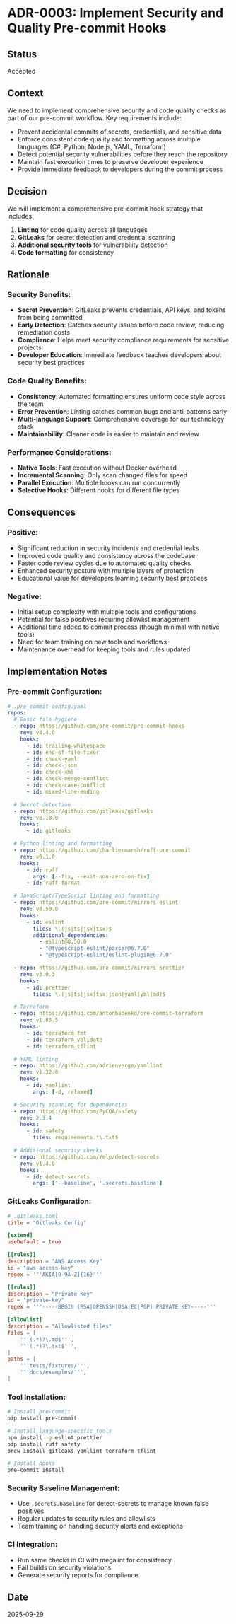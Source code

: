 # ADR-0003: Implement Security and Quality Pre-commit Hooks

## Status

Accepted

## Context

We need to implement comprehensive security and code quality checks as part of our pre-commit workflow. Key requirements include:

- Prevent accidental commits of secrets, credentials, and sensitive data
- Enforce consistent code quality and formatting across multiple languages (C#, Python, Node.js, YAML, Terraform)
- Detect potential security vulnerabilities before they reach the repository
- Maintain fast execution times to preserve developer experience
- Provide immediate feedback to developers during the commit process

## Decision

We will implement a comprehensive pre-commit hook strategy that includes:
1. **Linting** for code quality across all languages
2. **GitLeaks** for secret detection and credential scanning
3. **Additional security tools** for vulnerability detection
4. **Code formatting** for consistency

## Rationale

### Security Benefits:
- **Secret Prevention**: GitLeaks prevents credentials, API keys, and tokens from being committed
- **Early Detection**: Catches security issues before code review, reducing remediation costs
- **Compliance**: Helps meet security compliance requirements for sensitive projects
- **Developer Education**: Immediate feedback teaches developers about security best practices

### Code Quality Benefits:
- **Consistency**: Automated formatting ensures uniform code style across the team
- **Error Prevention**: Linting catches common bugs and anti-patterns early
- **Multi-language Support**: Comprehensive coverage for our technology stack
- **Maintainability**: Cleaner code is easier to maintain and review

### Performance Considerations:
- **Native Tools**: Fast execution without Docker overhead
- **Incremental Scanning**: Only scan changed files for speed
- **Parallel Execution**: Multiple hooks can run concurrently
- **Selective Hooks**: Different hooks for different file types

## Consequences

### Positive:
- Significant reduction in security incidents and credential leaks
- Improved code quality and consistency across the codebase
- Faster code review cycles due to automated quality checks
- Enhanced security posture with multiple layers of protection
- Educational value for developers learning security best practices

### Negative:
- Initial setup complexity with multiple tools and configurations
- Potential for false positives requiring allowlist management
- Additional time added to commit process (though minimal with native tools)
- Need for team training on new tools and workflows
- Maintenance overhead for keeping tools and rules updated

## Implementation Notes

### Pre-commit Configuration:
```yaml
# .pre-commit-config.yaml
repos:
  # Basic file hygiene
  - repo: https://github.com/pre-commit/pre-commit-hooks
    rev: v4.4.0
    hooks:
      - id: trailing-whitespace
      - id: end-of-file-fixer
      - id: check-yaml
      - id: check-json
      - id: check-xml
      - id: check-merge-conflict
      - id: check-case-conflict
      - id: mixed-line-ending

  # Secret detection
  - repo: https://github.com/gitleaks/gitleaks
    rev: v8.18.0
    hooks:
      - id: gitleaks

  # Python linting and formatting
  - repo: https://github.com/charliermarsh/ruff-pre-commit
    rev: v0.1.0
    hooks:
      - id: ruff
        args: [--fix, --exit-non-zero-on-fix]
      - id: ruff-format

  # JavaScript/TypeScript linting and formatting
  - repo: https://github.com/pre-commit/mirrors-eslint
    rev: v8.50.0
    hooks:
      - id: eslint
        files: \.(js|ts|jsx|tsx)$
        additional_dependencies:
          - eslint@8.50.0
          - "@typescript-eslint/parser@6.7.0"
          - "@typescript-eslint/eslint-plugin@6.7.0"

  - repo: https://github.com/pre-commit/mirrors-prettier
    rev: v3.0.3
    hooks:
      - id: prettier
        files: \.(js|ts|jsx|tsx|json|yaml|yml|md)$

  # Terraform
  - repo: https://github.com/antonbabenko/pre-commit-terraform
    rev: v1.83.5
    hooks:
      - id: terraform_fmt
      - id: terraform_validate
      - id: terraform_tflint

  # YAML linting
  - repo: https://github.com/adrienverge/yamllint
    rev: v1.32.0
    hooks:
      - id: yamllint
        args: [-d, relaxed]

  # Security scanning for dependencies
  - repo: https://github.com/PyCQA/safety
    rev: 2.3.4
    hooks:
      - id: safety
        files: requirements.*\.txt$

  # Additional security checks
  - repo: https://github.com/Yelp/detect-secrets
    rev: v1.4.0
    hooks:
      - id: detect-secrets
        args: ['--baseline', '.secrets.baseline']
```

### GitLeaks Configuration:
```toml
# .gitleaks.toml
title = "Gitleaks Config"

[extend]
useDefault = true

[[rules]]
description = "AWS Access Key"
id = "aws-access-key"
regex = '''AKIA[0-9A-Z]{16}'''

[[rules]]
description = "Private Key"
id = "private-key"
regex = '''-----BEGIN (RSA|OPENSSH|DSA|EC|PGP) PRIVATE KEY-----'''

[allowlist]
description = "Allowlisted files"
files = [
    '''(.*)?\.md$''',
    '''(.*)?\.txt$''',
]
paths = [
    '''tests/fixtures/''',
    '''docs/examples/''',
]
```

### Tool Installation:
```bash
# Install pre-commit
pip install pre-commit

# Install language-specific tools
npm install -g eslint prettier
pip install ruff safety
brew install gitleaks yamllint terraform tflint

# Install hooks
pre-commit install
```

### Security Baseline Management:
- Use `.secrets.baseline` for detect-secrets to manage known false positives
- Regular updates to security rules and allowlists
- Team training on handling security alerts and exceptions

### CI Integration:
- Run same checks in CI with megalint for consistency
- Fail builds on security violations
- Generate security reports for compliance

## Date

2025-09-29